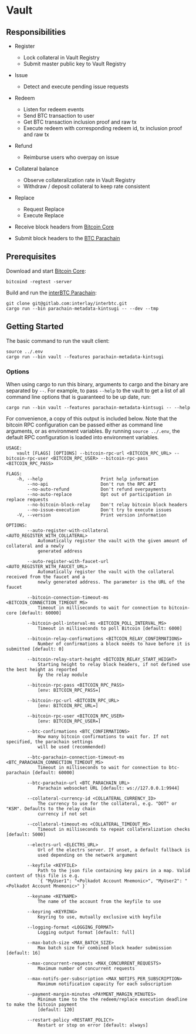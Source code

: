 # Vault

## Responsibilities

- Register
  - Lock collateral in Vault Registry
  - Submit master public key to Vault Registry
- Issue
  - Detect and execute pending issue requests
- Redeem
  - Listen for redeem events
  - Send BTC transaction to user
  - Get BTC transaction inclusion proof and raw tx
  - Execute redeem with corresponding redeem id, tx inclusion proof and raw tx
- Refund
  - Reimburse users who overpay on issue
- Collateral balance
  - Observe collateralization rate in Vault Registry
  - Withdraw / deposit collateral to keep rate consistent
- Replace
  - Request Replace
  - Execute Replace

- Receive block headers from [Bitcoin Core](https://github.com/bitcoin/bitcoin)
- Submit block headers to the [BTC Parachain](https://github.com/interlay/interbtc)

## Prerequisites

Download and start [Bitcoin Core](https://bitcoin.org/en/bitcoin-core/):

```
bitcoind -regtest -server
```

Build and run the [interBTC Parachain](https://github.com/interlay/interbtc):

```
git clone git@gitlab.com:interlay/interbtc.git
cargo run --bin parachain-metadata-kintsugi -- --dev --tmp
```

## Getting Started

The basic command to run the vault client:

```
source ../.env
cargo run --bin vault --features parachain-metadata-kintsugi
```

### Options

When using cargo to run this binary, arguments to cargo and the binary are separated by `--`. For example, to pass `--help` to the vault to get a list of all command line options that is guaranteed to be up date, run:

```
cargo run --bin vault --features parachain-metadata-kintsugi -- --help
```

For convenience, a copy of this output is included below. Note that the bitcoin RPC configuration can be passed either as command line arguments, or as environment variables. By running `source ../.env`, the default RPC configuration is loaded into environment variables. 

```
USAGE:
    vault [FLAGS] [OPTIONS] --bitcoin-rpc-url <BITCOIN_RPC_URL> --bitcoin-rpc-user <BITCOIN_RPC_USER> --bitcoin-rpc-pass <BITCOIN_RPC_PASS>

FLAGS:
    -h, --help                      Print help information
        --no-api                    Don't run the RPC API
        --no-auto-refund            Don't refund overpayments
        --no-auto-replace           Opt out of participation in replace requests
        --no-bitcoin-block-relay    Don't relay bitcoin block headers
        --no-issue-execution        Don't try to execute issues
    -V, --version                   Print version information

OPTIONS:
        --auto-register-with-collateral <AUTO_REGISTER_WITH_COLLATERAL>
            Automatically register the vault with the given amount of collateral and a newly
            generated address

        --auto-register-with-faucet-url <AUTO_REGISTER_WITH_FAUCET_URL>
            Automatically register the vault with the collateral received from the faucet and a
            newly generated address. The parameter is the URL of the faucet

        --bitcoin-connection-timeout-ms <BITCOIN_CONNECTION_TIMEOUT_MS>
            Timeout in milliseconds to wait for connection to bitcoin-core [default: 60000]

        --bitcoin-poll-interval-ms <BITCOIN_POLL_INTERVAL_MS>
            Timeout in milliseconds to poll Bitcoin [default: 6000]

        --bitcoin-relay-confirmations <BITCOIN_RELAY_CONFIRMATIONS>
            Number of confirmations a block needs to have before it is submitted [default: 0]

        --bitcoin-relay-start-height <BITCOIN_RELAY_START_HEIGHT>
            Starting height to relay block headers, if not defined use the best height as reported
            by the relay module

        --bitcoin-rpc-pass <BITCOIN_RPC_PASS>
            [env: BITCOIN_RPC_PASS=]

        --bitcoin-rpc-url <BITCOIN_RPC_URL>
            [env: BITCOIN_RPC_URL=]

        --bitcoin-rpc-user <BITCOIN_RPC_USER>
            [env: BITCOIN_RPC_USER=]

        --btc-confirmations <BTC_CONFIRMATIONS>
            How many bitcoin confirmations to wait for. If not specified, the parachain settings
            will be used (recommended)

        --btc-parachain-connection-timeout-ms <BTC_PARACHAIN_CONNECTION_TIMEOUT_MS>
            Timeout in milliseconds to wait for connection to btc-parachain [default: 60000]

        --btc-parachain-url <BTC_PARACHAIN_URL>
            Parachain websocket URL [default: ws://127.0.0.1:9944]

        --collateral-currency-id <COLLATERAL_CURRENCY_ID>
            The currency to use for the collateral, e.g. "DOT" or "KSM". Defaults to the relay chain
            currency if not set

        --collateral-timeout-ms <COLLATERAL_TIMEOUT_MS>
            Timeout in milliseconds to repeat collateralization checks [default: 5000]

        --electrs-url <ELECTRS_URL>
            Url of the electrs server. If unset, a default fallback is
            used depending on the network argument

        --keyfile <KEYFILE>
            Path to the json file containing key pairs in a map. Valid content of this file is e.g.
            `{ "MyUser1": "<Polkadot Account Mnemonic>", "MyUser2": "<Polkadot Account Mnemonic>" }`

        --keyname <KEYNAME>
            The name of the account from the keyfile to use

        --keyring <KEYRING>
            Keyring to use, mutually exclusive with keyfile

        --logging-format <LOGGING_FORMAT>
            Logging output format [default: full]

        --max-batch-size <MAX_BATCH_SIZE>
            Max batch size for combined block header submission [default: 16]

        --max-concurrent-requests <MAX_CONCURRENT_REQUESTS>
            Maximum number of concurrent requests

        --max-notifs-per-subscription <MAX_NOTIFS_PER_SUBSCRIPTION>
            Maximum notification capacity for each subscription

        --payment-margin-minutes <PAYMENT_MARGIN_MINUTES>
            Minimum time to the the redeem/replace execution deadline to make the bitcoin payment
            [default: 120]

        --restart-policy <RESTART_POLICY>
            Restart or stop on error [default: always]
```
